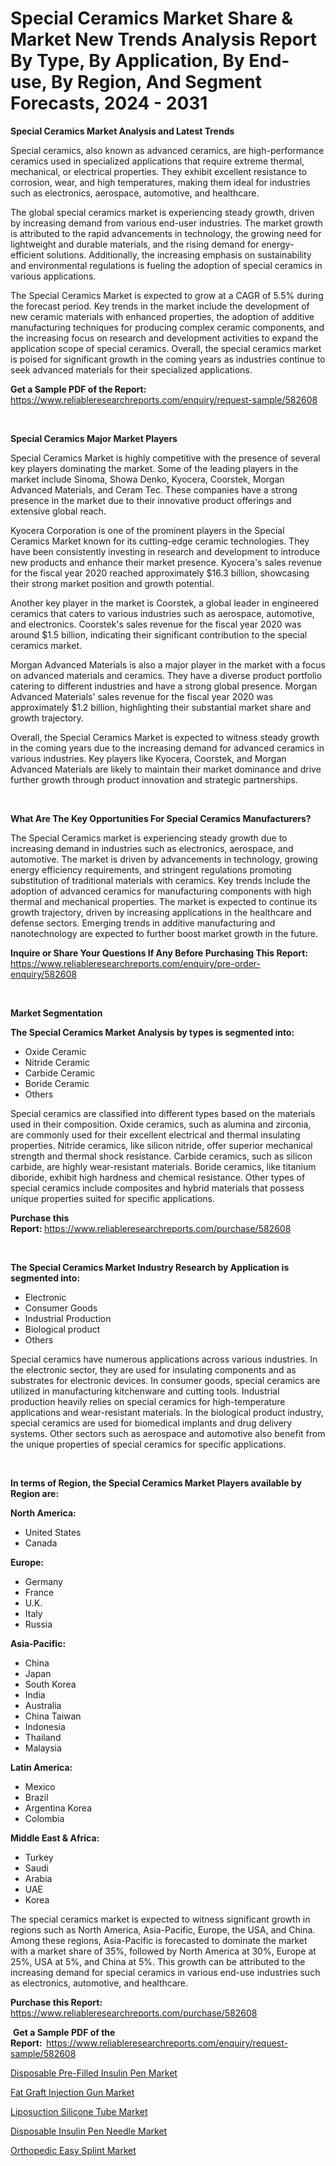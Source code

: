 <p><h1>Special Ceramics Market Share & Market New Trends Analysis Report By Type, By Application, By End-use, By Region, And Segment Forecasts, 2024 - 2031</h1></p><p><strong>Special Ceramics Market Analysis and Latest Trends</strong></p>
<p><p>Special ceramics, also known as advanced ceramics, are high-performance ceramics used in specialized applications that require extreme thermal, mechanical, or electrical properties. They exhibit excellent resistance to corrosion, wear, and high temperatures, making them ideal for industries such as electronics, aerospace, automotive, and healthcare.</p><p>The global special ceramics market is experiencing steady growth, driven by increasing demand from various end-user industries. The market growth is attributed to the rapid advancements in technology, the growing need for lightweight and durable materials, and the rising demand for energy-efficient solutions. Additionally, the increasing emphasis on sustainability and environmental regulations is fueling the adoption of special ceramics in various applications.</p><p>The Special Ceramics Market is expected to grow at a CAGR of 5.5% during the forecast period. Key trends in the market include the development of new ceramic materials with enhanced properties, the adoption of additive manufacturing techniques for producing complex ceramic components, and the increasing focus on research and development activities to expand the application scope of special ceramics. Overall, the special ceramics market is poised for significant growth in the coming years as industries continue to seek advanced materials for their specialized applications.</p></p>
<p><strong>Get a Sample PDF of the Report:&nbsp;</strong> <a href="https://www.reliableresearchreports.com/enquiry/request-sample/582608">https://www.reliableresearchreports.com/enquiry/request-sample/582608</a></p>
<p>&nbsp;</p>
<p><strong>Special Ceramics Major Market Players</strong></p>
<p><p>Special Ceramics Market is highly competitive with the presence of several key players dominating the market. Some of the leading players in the market include Sinoma, Showa Denko, Kyocera, Coorstek, Morgan Advanced Materials, and Ceram Tec. These companies have a strong presence in the market due to their innovative product offerings and extensive global reach.</p><p>Kyocera Corporation is one of the prominent players in the Special Ceramics Market known for its cutting-edge ceramic technologies. They have been consistently investing in research and development to introduce new products and enhance their market presence. Kyocera's sales revenue for the fiscal year 2020 reached approximately $16.3 billion, showcasing their strong market position and growth potential.</p><p>Another key player in the market is Coorstek, a global leader in engineered ceramics that caters to various industries such as aerospace, automotive, and electronics. Coorstek's sales revenue for the fiscal year 2020 was around $1.5 billion, indicating their significant contribution to the special ceramics market.</p><p>Morgan Advanced Materials is also a major player in the market with a focus on advanced materials and ceramics. They have a diverse product portfolio catering to different industries and have a strong global presence. Morgan Advanced Materials' sales revenue for the fiscal year 2020 was approximately $1.2 billion, highlighting their substantial market share and growth trajectory.</p><p>Overall, the Special Ceramics Market is expected to witness steady growth in the coming years due to the increasing demand for advanced ceramics in various industries. Key players like Kyocera, Coorstek, and Morgan Advanced Materials are likely to maintain their market dominance and drive further growth through product innovation and strategic partnerships.</p></p>
<p>&nbsp;</p>
<p><strong>What Are The Key Opportunities For Special Ceramics Manufacturers?</strong></p>
<p><p>The Special Ceramics market is experiencing steady growth due to increasing demand in industries such as electronics, aerospace, and automotive. The market is driven by advancements in technology, growing energy efficiency requirements, and stringent regulations promoting substitution of traditional materials with ceramics. Key trends include the adoption of advanced ceramics for manufacturing components with high thermal and mechanical properties. The market is expected to continue its growth trajectory, driven by increasing applications in the healthcare and defense sectors. Emerging trends in additive manufacturing and nanotechnology are expected to further boost market growth in the future.</p></p>
<p><strong>Inquire or Share Your Questions If Any Before Purchasing This Report:</strong> <a href="https://www.reliableresearchreports.com/enquiry/pre-order-enquiry/582608">https://www.reliableresearchreports.com/enquiry/pre-order-enquiry/582608</a></p>
<p>&nbsp;</p>
<p><strong>Market Segmentation</strong></p>
<p><strong>The Special Ceramics Market Analysis by types is segmented into:</strong></p>
<p><ul><li>Oxide Ceramic</li><li>Nitride Ceramic</li><li>Carbide Ceramic</li><li>Boride Ceramic</li><li>Others</li></ul></p>
<p><p>Special ceramics are classified into different types based on the materials used in their composition. Oxide ceramics, such as alumina and zirconia, are commonly used for their excellent electrical and thermal insulating properties. Nitride ceramics, like silicon nitride, offer superior mechanical strength and thermal shock resistance. Carbide ceramics, such as silicon carbide, are highly wear-resistant materials. Boride ceramics, like titanium diboride, exhibit high hardness and chemical resistance. Other types of special ceramics include composites and hybrid materials that possess unique properties suited for specific applications.</p></p>
<p><strong>Purchase this Report:&nbsp;</strong><a href="https://www.reliableresearchreports.com/purchase/582608">https://www.reliableresearchreports.com/purchase/582608</a></p>
<p>&nbsp;</p>
<p><strong>The Special Ceramics Market Industry Research by Application is segmented into:</strong></p>
<p><ul><li>Electronic</li><li>Consumer Goods</li><li>Industrial Production</li><li>Biological product</li><li>Others</li></ul></p>
<p><p>Special ceramics have numerous applications across various industries. In the electronic sector, they are used for insulating components and as substrates for electronic devices. In consumer goods, special ceramics are utilized in manufacturing kitchenware and cutting tools. Industrial production heavily relies on special ceramics for high-temperature applications and wear-resistant materials. In the biological product industry, special ceramics are used for biomedical implants and drug delivery systems. Other sectors such as aerospace and automotive also benefit from the unique properties of special ceramics for specific applications.</p></p>
<p>&nbsp;</p>
<p><strong>In terms of Region, the Special Ceramics Market Players available by Region are:</strong></p>
<p>
    <p> <strong> North America: </strong>
        <ul>
            <li>United States</li>
            <li>Canada</li>
        </ul>
        </p> 
    <p> <strong> Europe: </strong>
        <ul>
            <li>Germany</li>
            <li>France</li>
            <li>U.K.</li>
            <li>Italy</li>
            <li>Russia</li>
        </ul>
        </p> 
    <p> <strong> Asia-Pacific: </strong>
        <ul>
            <li>China</li>
            <li>Japan</li>
            <li>South Korea</li>
            <li>India</li>
            <li>Australia</li>
            <li>China Taiwan</li>
            <li>Indonesia</li>
            <li>Thailand</li>
            <li>Malaysia</li>
        </ul>
        </p> 
    <p> <strong> Latin America: </strong>
        <ul>
            <li>Mexico</li>
            <li>Brazil</li>
            <li>Argentina Korea</li>
            <li>Colombia</li>
        </ul>
        </p> 
    <p> <strong> Middle East & Africa: </strong>
        <ul>
            <li>Turkey</li>
            <li>Saudi</li>
            <li>Arabia</li>
            <li>UAE</li>
            <li>Korea</li>
        </ul>
    </p>
    </p>
<p><p>The special ceramics market is expected to witness significant growth in regions such as North America, Asia-Pacific, Europe, the USA, and China. Among these regions, Asia-Pacific is forecasted to dominate the market with a market share of 35%, followed by North America at 30%, Europe at 25%, USA at 5%, and China at 5%. This growth can be attributed to the increasing demand for special ceramics in various end-use industries such as electronics, automotive, and healthcare.</p></p>
<p><strong>Purchase this Report: </strong><a href="https://www.reliableresearchreports.com/purchase/582608">https://www.reliableresearchreports.com/purchase/582608</a></p>
<p>&nbsp;<strong>Get a Sample PDF of the Report:&nbsp;&nbsp;</strong><a href="https://www.reliableresearchreports.com/enquiry/request-sample/582608">https://www.reliableresearchreports.com/enquiry/request-sample/582608</a></p>
<p><strong></strong></p>
<p><p><a href="https://medium.com/@joshuajackson1010/disposable-pre-filled-insulin-pen-market-analysis-its-cagr-market-segmentation-and-global-aaf71be3e8f6">Disposable Pre-Filled Insulin Pen Market</a></p><p><a href="https://medium.com/@joshuajackson1010/fat-graft-injection-gun-market-exploring-market-share-market-trends-and-future-growth-93d533fd8098">Fat Graft Injection Gun Market</a></p><p><a href="https://medium.com/p/ac58dae04dc8/edit">Liposuction Silicone Tube Market</a></p><p><a href="https://medium.com/@joshuajackson1010/disposable-insulin-pen-needle-market-competitive-analysis-market-trends-and-forecast-to-2031-8c347088831c">Disposable Insulin Pen Needle Market</a></p><p><a href="https://medium.com/@joshuajackson1010/orthopedic-easy-splint-market-insight-market-trends-growth-forecasted-from-2024-to-2031-bbae2e74d158">Orthopedic Easy Splint Market</a></p></p>